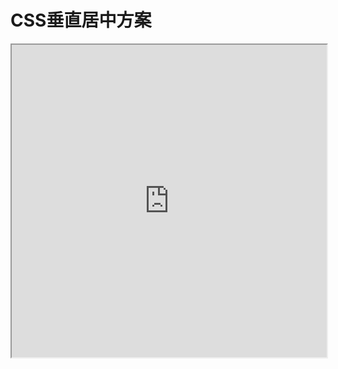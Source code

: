 # CSS垂直居中方案

<iframe src="https://codepen.io/merlin218/pen/VwyeRVR" height="500" style="width:100%" />

1. flex布局

```css
#container {
  display: flex;
  align-items: center;
  justify-content: center;
}
```

2. 绝对定位📌 + transform
```css
#container {
  position: relative;
}
#content {
  position: absolute;
  top: 50%;
  left: 50%;
  transform: translate(-50%, -50%);
}
```

3. 绝对定位📌 + margin:auto

```css
#container {
  position: relative;
}
#content {
  position: absolute;
  top: 0;
  left: 0;
  bottom: 0;
  right: 0;
  margin: auto;
}
```

4. table-cell + 子元素为行内元素

```css
#container {
  display: table-cell;
  text-align: center;
  vertical-align: middle;
}
#content {
  display: inline-block;
}
```